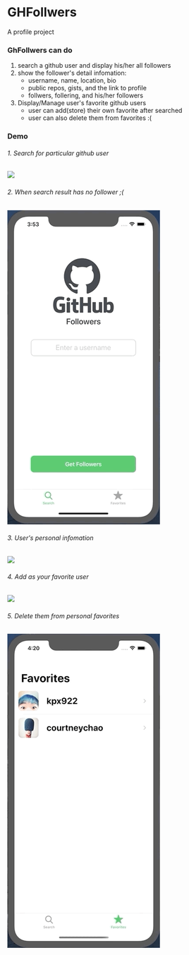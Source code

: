 # GHFollwers
A profile project

### GhFollwers can do
  1. search a github user and display his/her all followers
  2. show the follower's detail infomation:
      - username, name, location, bio
      - public repos, gists, and the link to profile
      - follwers, follering, and his/her followers
  3. Display/Manage user's favorite github users
      - user can add(store) their own favorite after searched
      - user can also delete them from favorites :(
      
### Demo
###### 1. Search for particular github user
![](GHPreviewAssets/GHF-Search.gif)

###### 2. When search result has no follower ;(
![](GHPreviewAssets/GHF-SearchWithNoFollower.gif)

###### 3. User's personal infomation
![](GHPreviewAssets/GHF-UserInfo.gif)

###### 4. Add as your favorite user
![](GHPreviewAssets/GHF-Favorites(add).gif)

###### 5. Delete them from personal favorites
![](GHPreviewAssets/GHF-Favorites(delete).gif)
